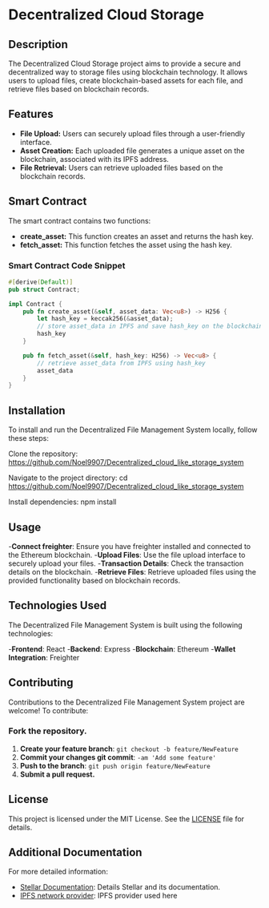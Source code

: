 # Decentralized Cloud Storage

## Description
The Decentralized Cloud Storage project aims to provide a secure and decentralized way to storage files using blockchain technology. It allows users to upload files, create blockchain-based assets for each file, and retrieve files based on blockchain records.

## Features
- **File Upload:** Users can securely upload files through a user-friendly interface.
- **Asset Creation:** Each uploaded file generates a unique asset on the blockchain, associated with its IPFS address.
- **File Retrieval:** Users can retrieve uploaded files based on the blockchain records.

## Smart Contract
The smart contract contains two functions:
- **create_asset:** This function creates an asset and returns the hash key.
- **fetch_asset:** This function fetches the asset using the hash key.

### Smart Contract Code Snippet
```rust
#[derive(Default)]
pub struct Contract;

impl Contract {
    pub fn create_asset(&self, asset_data: Vec<u8>) -> H256 {
        let hash_key = keccak256(&asset_data);
        // store asset_data in IPFS and save hash_key on the blockchain
        hash_key
    }

    pub fn fetch_asset(&self, hash_key: H256) -> Vec<u8> {
        // retrieve asset_data from IPFS using hash_key
        asset_data
    }
}

```
## Installation
To install and run the Decentralized File Management System locally, follow these steps:

Clone the repository:  https://github.com/Noel9907/Decentralized_cloud_like_storage_system

Navigate to the project directory: cd https://github.com/Noel9907/Decentralized_cloud_like_storage_system

Install dependencies: npm install


## Usage
-**Connect freighter**: Ensure you have freighter installed and connected to the Ethereum blockchain.
-**Upload Files**: Use the file upload interface to securely upload your files.
-**Transaction Details**: Check the transaction details on the blockchain.
-**Retrieve Files**: Retrieve uploaded files using the provided functionality based on blockchain records.

## Technologies Used
The Decentralized File Management System is built using the following technologies:

-**Frontend**: React
-**Backend**: Express
-**Blockchain**: Ethereum
-**Wallet Integration**: Freighter 

## Contributing
Contributions to the Decentralized File Management System project are welcome! To contribute:

### Fork the repository.
1. **Create your feature branch**: `git checkout -b feature/NewFeature`
2. **Commit your changes git commit**: `-am 'Add some feature'`
3. **Push to the branch**: `git push origin feature/NewFeature`
5. **Submit a pull request.**

## License
This project is licensed under the MIT License. See the [LICENSE](LICENSE) file for details.

## Additional Documentation
For more detailed information:
- [Stellar Documentation](https://developers.stellar.org/docs): Details Stellar and its documentation.
- [IPFS network provider](https://www.pinata.cloud/): IPFS provider used here
